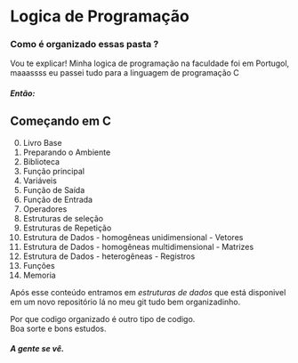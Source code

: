 # Logica de Programação
### Como é organizado essas pasta ?

Vou te explicar!
Minha logica de programação na faculdade foi em Portugol,
maaassss eu passei tudo para a linguagem de programação C

##### Então:
## Começando em C
0. Livro Base
1. Preparando o Ambiente
2. Biblioteca
3. Função principal
4. Variáveis
5. Função de Saída
6. Função de Entrada
7. Operadores
8. Estruturas de seleção
9. Estruturas de Repetição
10. Estrutura de Dados - homogêneas unidimensional - Vetores
11. Estrutura de Dados - homogêneas multidimensional - Matrizes
12. Estrutura de Dados - heterogêneas - Registros
13. Funções
14. Memoria


Após esse conteúdo entramos em *estruturas de dados* que está disponivel em um novo repositório lá no meu git tudo bem organizadinho.

Por que codigo organizado é outro tipo de codigo.
<br>
Boa sorte e bons estudos.

##### A gente se vê.
